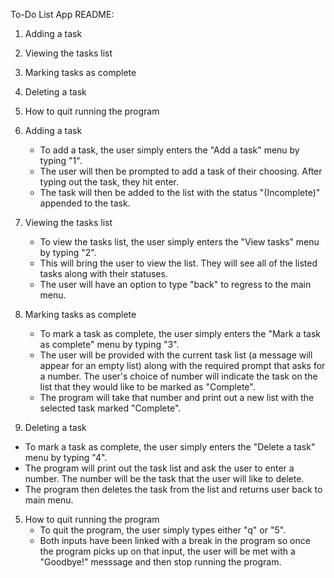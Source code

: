 To-Do List App README:

1. Adding a task
2. Viewing the tasks list
3. Marking tasks as complete
4. Deleting a task
5. How to quit running the program


1. Adding a task
   - To add a task, the user simply enters the "Add a task" menu by typing "1".
   - The user will then be prompted to add a task of their choosing. After typing out the task, they hit enter.
   - The task will then be added to the list with the status "(Incomplete)" appended to the task.
2. Viewing the tasks list
   - To view the tasks list, the user simply enters the "View tasks" menu by typing "2".
   - This will bring the user to view the list. They will see all of the listed tasks along with their statuses.
   - The user will have an option to type "back" to regress to the main menu.
3. Marking tasks as complete
   - To mark a task as complete, the user simply enters the "Mark a task as complete" menu by typing "3".
   - The user will be provided with the current task list (a message will appear for an empty list) along with the required prompt that asks for a number.
     The user's choice of number will indicate the task on the list that they would like to be marked as "Complete".
   - The program will take that number and print out a new list with the selected task marked "Complete".
4.  Deleting a task
   - To mark a task as complete, the user simply enters the "Delete a task" menu by typing "4".
   - The program will print out the task list and ask the user to enter a number. The number will be the task that the user will like to delete.
   - The program then deletes the task from the list and returns user back to main menu.
5. How to quit running the program
   - To quit the program, the user simply types either "q" or "5".
   - Both inputs have been linked with a break in the program so once the program picks up on that input, the user will be met with a "Goodbye!" messsage and then stop running
     the program.
